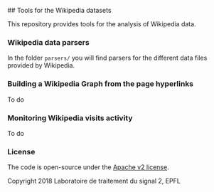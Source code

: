 ## Tools for the Wikipedia datasets

This repository provides tools for the analysis of Wikipedia data. 

### Wikipedia data parsers

In the folder `parsers/` you will find parsers for the different data files provided by Wikipedia.


### Building a Wikipedia Graph from the page hyperlinks

To do

### Monitoring Wikipedia visits activity

To do

### License

The code is open-source under the [Apache v2 license](https://www.apache.org/licenses/LICENSE-2.0.html).

Copyright 2018 Laboratoire de traitement du signal 2, EPFL